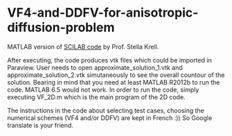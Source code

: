 # VF4-and-DDFV-for-anisotropic-diffusion-problem
MATLAB version of [SCILAB code](https://math.unice.fr/~krell/index.php?page=CodeScilab) by Prof. Stella Krell. 

After executing, the code produces vtk files which could be imported in Paraview.
User needs to open approximate_solution_1.vtk and approximate_solution_2.vtk simutaneously to see the overall countour of the solution.
Bearing in mind that you need at least MATLAB R2012b to run the code. MATLAB 6.5 would not work.
In order to run the code, simply executing VF_2D.m which is the main program of the 2D code.

The instructions in the code about selecting test cases, choosing the numerical schemes (VF4 and/or DDFV) are kept in French :)) So Google translate is your friend. 
